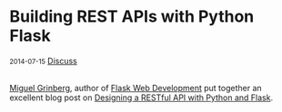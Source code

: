 # Building REST APIs with Python Flask

<div class="meta">
  <span class="date"><small>2014-07-15</small></span>
  <span class="discuss"><a class="github-button" href="https://github.com/copperlight/copperlight.github.io/issues" data-icon="octicon-issue-opened" aria-label="Discuss copperlight/copperlight.github.io on GitHub">Discuss</a></span>
</div><br/>

[Miguel Grinberg](http://blog.miguelgrinberg.com/post/about-me), author of
[Flask Web Development](http://flaskbook.com/) put together an excellent blog post on
[Designing a RESTful API with Python and Flask](http://blog.miguelgrinberg.com/post/designing-a-restful-api-with-python-and-flask).
